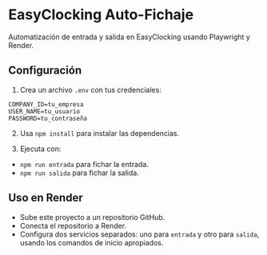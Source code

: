 
# EasyClocking Auto-Fichaje

Automatización de entrada y salida en EasyClocking usando Playwright y Render.

## Configuración

1. Crea un archivo `.env` con tus credenciales:

```
COMPANY_ID=tu_empresa
USER_NAME=tu_usuario
PASSWORD=tu_contraseña
```

2. Usa `npm install` para instalar las dependencias.

3. Ejecuta con:

- `npm run entrada` para fichar la entrada.
- `npm run salida` para fichar la salida.

## Uso en Render

- Sube este proyecto a un repositorio GitHub.
- Conecta el repositorio a Render.
- Configura dos servicios separados: uno para `entrada` y otro para `salida`, usando los comandos de inicio apropiados.

